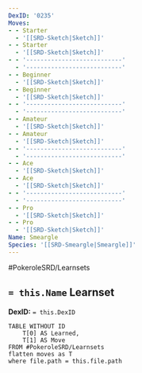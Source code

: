 ```yaml
---
DexID: '0235'
Moves:
- - Starter
  - '[[SRD-Sketch|Sketch]]'
- - Starter
  - '[[SRD-Sketch|Sketch]]'
- - '---------------------------'
  - '---------------------------'
- - Beginner
  - '[[SRD-Sketch|Sketch]]'
- - Beginner
  - '[[SRD-Sketch|Sketch]]'
- - '---------------------------'
  - '---------------------------'
- - Amateur
  - '[[SRD-Sketch|Sketch]]'
- - Amateur
  - '[[SRD-Sketch|Sketch]]'
- - '---------------------------'
  - '---------------------------'
- - Ace
  - '[[SRD-Sketch|Sketch]]'
- - Ace
  - '[[SRD-Sketch|Sketch]]'
- - '---------------------------'
  - '---------------------------'
- - Pro
  - '[[SRD-Sketch|Sketch]]'
- - Pro
  - '[[SRD-Sketch|Sketch]]'
Name: Smeargle
Species: '[[SRD-Smeargle|Smeargle]]'
---
```


#PokeroleSRD/Learnsets

## `= this.Name` Learnset

**DexID:** `= this.DexID`

```dataview
TABLE WITHOUT ID
    T[0] AS Learned,
    T[1] AS Move
FROM #PokeroleSRD/Learnsets
flatten moves as T
where file.path = this.file.path
```

